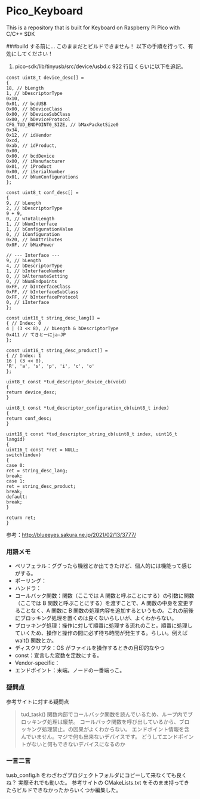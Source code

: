 # Pico_Keyboard
This is a repository that is built for Keyboard on Raspberry Pi Pico with C/C++ SDK


###build する前に...
このままだとビルドできません！
以下の手順を行って、有効にしてください！

1. pico-sdk/lib/tinyusb/src/device/usbd.c 922 行目くらいに以下を追記。
```
const uint8_t device_desc[] =
{
18, // bLength
1, // bDescriptorType
0x10,
0x01, // bcdUSB
0x00, // bDeviceClass
0x00, // bDeviceSubClass
0x00, // bDeviceProtocol
CFG_TUD_ENDPOINT0_SIZE, // bMaxPacketSize0
0x34,
0x12, // idVendor
0xcd,
0xab, // idProduct,
0x00,
0x00, // bcdDevice
0x00, // iManufacturer
0x01, // iProduct
0x00, // iSerialNumber
0x01, // bNumConfigurations
};

const uint8_t conf_desc[] =
{
9, // bLength
2, // bDescriptorType
9 + 9,
0, // wTotalLength
1, // bNumInterface
1, // bConfigurationValue
0, // iConfiguration
0x20, // bmAttributes
0x0F, // bMaxPower

// --- Interface ---
9, // bLength
4, // bDescriptorType
1, // bInterfaceNumber
0, // bAlternateSetting
0, // bNumEndpoints
0xFF, // bInterfaceClass
0xFF, // bInterfaceSubClass
0xFF, // bInterfaceProtocol
0, // iInterface
};

const uint16_t string_desc_lang[] =
{ // Index: 0
4 | (3 << 8), // bLength & bDescriptorType
0x411 // てきとーにja-JP
};

const uint16_t string_desc_product[] =
{ // Index: 1
16 | (3 << 8),
'R', 'a', 's', 'p', 'i', 'c', 'o'
};

uint8_t const *tud_descriptor_device_cb(void)
{
return device_desc;
}

uint8_t const *tud_descriptor_configuration_cb(uint8_t index)
{
return conf_desc;
}

uint16_t const *tud_descriptor_string_cb(uint8_t index, uint16_t langid)
{
uint16_t const *ret = NULL;
switch(index)
{
case 0:
ret = string_desc_lang;
break;
case 1:
ret = string_desc_product;
break;
default:
break;
}

return ret;
}
```

参考：http://blueeyes.sakura.ne.jp/2021/02/13/3777/
### 用語メモ
- ペリフェラル：ググったら機器とか出てきたけど、個人的には機能って感じがする。
- ポーリング：
- ハンドラ：
- コールバック関数：関数（ここでは A 関数と呼ぶことにする）の引数に関数（ここでは B 関数と呼ぶことにする）を渡すことで、A 関数の中身を変更することなく、A 関数に B 関数の処理内容を追加するというもの。これの前後にブロッキング処理を置くのは良くないらしいが、よくわからない。
- ブロッキング処理：操作に対して順番に処理する流れのこと。順番に処理していくため、操作と操作の間に必ず待ち時間が発生する。らしい。例えば wait() 関数とか。
- ディスクリプタ：OS がファイルを操作するときの目印的なやつ
- const：宣言した変数を定数にする。
- Vendor-specific：
- エンドポイント：末端。ノードの一番端っこ。


### 疑問点
参考サイトに対する疑問点
> tud_task() 関数内部でコールバック関数を読んでいるため、ループ内でブロッキング処理は厳禁。
コールバック関数を呼び出しているから、ブロッキング処理禁止。の因果がよくわからない。
> エンドポイント情報を含んでいません。マジで何も出来ないデバイスです。
どうしてエンドポイントがないと何もできないデバイスになるのか

### 一言二言
tusb_config.h をわざわざプロジェクトフォルダにコピーして来なくても良くね？
実際それでも動いた。
参考サイトの CMakeLists.txt をそのまま持ってきたらビルドできなかったからいくつか編集した。

